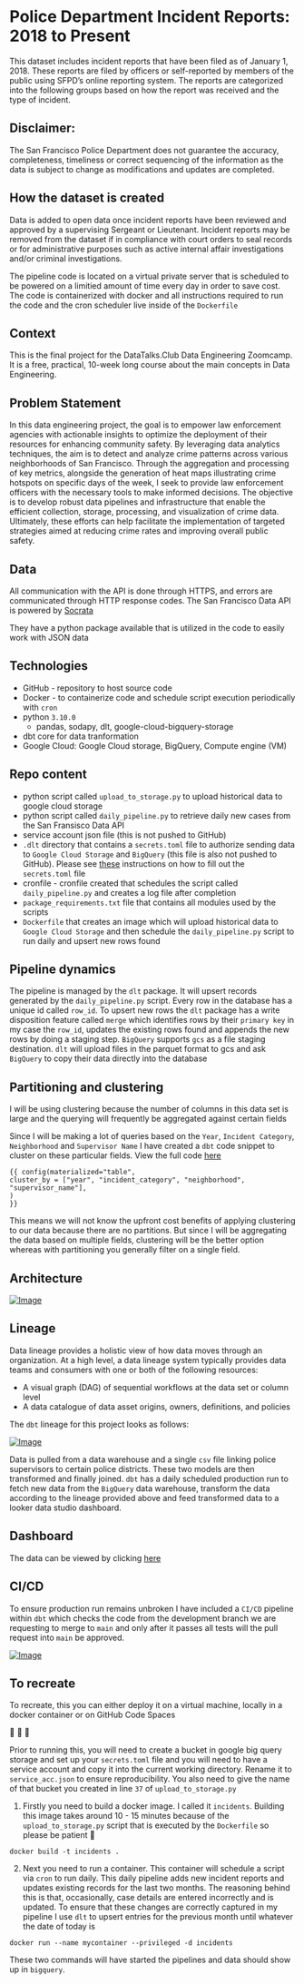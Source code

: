 # Police Department Incident Reports: 2018 to Present

This dataset includes incident reports that have been filed as of January 1, 2018. These reports are filed by officers or self-reported by members of the public using SFPD’s online reporting system. The reports are categorized into the following groups based on how the report was received and the type of incident. 

## Disclaimer: 

The San Francisco Police Department does not guarantee the accuracy, completeness, timeliness or correct sequencing of the information as the data is subject to change as modifications and updates are completed.

## How the dataset is created

Data is added to open data once incident reports have been reviewed and approved by a supervising Sergeant or Lieutenant. Incident reports may be removed from the dataset if in compliance with court orders to seal records or for administrative purposes such as active internal affair investigations and/or criminal investigations.

The pipeline code is located on a virtual private server that is scheduled to be powered on a limitied amount of time every day in order to save cost. The code is containerized with docker and all instructions required to run the code and the cron scheduler live inside of the `Dockerfile`

## Context
This is the final project for the DataTalks.Club Data Engineering Zoomcamp. It is a free, practical, 10-week long course about the main concepts in Data Engineering.

## Problem Statement
In this data engineering project, the goal is to empower law enforcement agencies with actionable insights to optimize the deployment of their resources for enhancing community safety. By leveraging data analytics techniques, the aim is to detect and analyze crime patterns across various neighborhoods of San Francisco. Through the aggregation and processing of key metrics, alongside the generation of heat maps illustrating crime hotspots on specific days of the week, I seek to provide law enforcement officers with the necessary tools to make informed decisions. The objective is to develop robust data pipelines and infrastructure that enable the efficient collection, storage, processing, and visualization of crime data. Ultimately, these efforts can help facilitate the implementation of targeted strategies aimed at reducing crime rates and improving overall public safety.



## Data
All communication with the API is done through HTTPS, and errors are communicated through HTTP response codes. The San Francisco Data API is powered by [Socrata](https://dev.socrata.com/)


They have a python package available that is utilized in the code to easily work with JSON data

## Technologies
 - GitHub - repository to host source code
 - Docker - to containerize code and schedule script execution periodically with `cron`
 - python `3.10.0`
    - pandas, sodapy, dlt, google-cloud-bigquery-storage
- dbt core for data tranformation
- Google Cloud: Google Cloud storage, BigQuery, Compute engine (VM)

## Repo content
 - python script called `upload_to_storage.py` to upload historical data to google cloud storage
 - python script called `daily_pipeline.py` to retrieve daily new cases from the San Fransisco Data API
 - service account json file (this is not pushed to GitHub)
 - `.dlt` directory that contains a `secrets.toml` file to authorize sending data to `Google Cloud Storage` and `BigQuery` (this file is also not pushed to GitHub).
Please see [these](https://dlthub.com/docs/dlt-ecosystem/destinations/bigquery) instructions on how to fill out the `secrets.toml` file
 - cronfile - cronfile created that schedules the script called `daily_pipeline.py` and creates a log file after completion
 - `package_requirements.txt` file that contains all modules used by the scripts
 - `Dockerfile` that creates an image which will upload historical data to `Google Cloud Storage` and then schedule the `daily_pipeline.py` script to run daily and upsert new rows found

## Pipeline dynamics
 The pipeline is managed by the `dlt` package. It will upsert records generated by the `daily_pipeline.py` script. Every row in the database has a unique id called `row_id`. To upsert new rows the `dlt` package has a write disposition feature called `merge` which identifies rows by their `primary key` in my case the `row_id`, updates the existing rows found and appends the new rows by doing a staging step. `BigQuery` supports `gcs` as a file staging destination. `dlt` will upload files in the parquet format to gcs and ask `BigQuery` to copy their data directly into the database

 ## Partitioning and clustering
  I will be using clustering because the number of columns in this data set is large and the querying will frequently be aggregated against certain fields

  Since I will be making a lot of queries based on the `Year`, `Incident Category`, `Neighborhood` and `Supervisor Name` I have created a `dbt` code snippet to cluster on these particular fields. View the full code [here](https://github.com/caspercrause/Police-Incident-Reports/blob/master/models/core/facts_reports.sql)

  ```
{{ config(materialized="table",
cluster_by = ["year", "incident_category", "neighborhood", "supervisor_name"],
)
 }}
  ```
This means we will not know the upfront cost benefits of applying clustering to our data because there are no partitions. But since I will be aggregating the data based on multiple fields, clustering will be the better option whereas with partitioning you generally filter on a single field.

## Architecture
[![Image](https://github.com/caspercrause/Police-Incident-Reports/blob/master/images/architecture.png)](https://github.com/caspercrause/Police-Incident-Reports/blob/master/images/architecture.png)

## Lineage
Data lineage provides a holistic view of how data moves through an organization. At a high level, a data lineage system typically provides data teams and consumers with one or both of the following resources:

 - A visual graph (DAG) of sequential workflows at the data set or column level
 - A data catalogue of data asset origins, owners, definitions, and policies

The `dbt` lineage  for this project looks as follows:

[![Image](https://github.com/caspercrause/Police-Incident-Reports/blob/master/images/dbt-lineage.png)](https://github.com/caspercrause/Police-Incident-Reports/blob/master/images/dbt-lineage.png)

Data is pulled from a data warehouse and a single `csv` file linking police supervisors to certain police districts. These two models are then transformed and finally joined. `dbt` has a daily scheduled production run to fetch new data from the `BigQuery` data warehouse, transform the data according to the lineage provided above and feed transformed data to a looker data studio dashboard.

## Dashboard
The data can be viewed by clicking [here](https://lookerstudio.google.com/reporting/c3d62dc9-e6b2-4f17-8b23-91ccc176a36c/page/6zXD)

## CI/CD
To ensure production run remains unbroken I have included a `CI/CD` pipeline within `dbt` which checks the code from the development branch we are requesting to merge to `main` and only after it passes all tests will the pull request into `main` be approved.

[![Image](https://github.com/caspercrause/Police-Incident-Reports/blob/master/images/ci-cd-checks.png)](https://github.com/caspercrause/Police-Incident-Reports/blob/master/images/ci-cd-checks.png)

## To recreate
To recreate, this you can either deploy it on a virtual machine, locally in a docker container or on GitHub Code Spaces

🚀        🚀        🚀

Prior to running this, you will need to create a bucket in google big query storage and set up your `secrets.toml` file and you will need to have a service account and copy it into the current working directory. Rename it to `service_acc.json` to ensure reproducibility. You also need to give the name of that bucket you created in line `37` of `upload_to_storage.py`
1. Firstly you need to build a docker image. I called it `incidents`. Building this image takes around 10 - 15 minutes because of the `upload_to_storage.py` script that is executed by the `Dockerfile` so please be patient 🙂
```
docker build -t incidents .
```

2. Next you need to run a container. This container will schedule a script via `cron` to run daily. This daily pipeline adds new incident reports and updates existing records for the last two months. The reasoning behind this is that, occasionally, case details are entered incorrectly and is updated. To ensure that these changes are correctly captured in my pipeline I use `dlt` to upsert entries for the previous month until whatever the date of today is

```
docker run --name mycontainer --privileged -d incidents
```

These two commands will have started the pipelines and data should show up in `bigquery`.